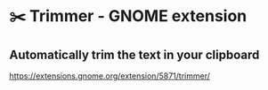 # ✂️ Trimmer - GNOME extension

## Automatically trim the text in your clipboard

https://extensions.gnome.org/extension/5871/trimmer/